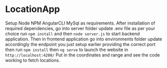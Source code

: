 # LocationApp

Setup Node NPM AngularCLI MySql as requirements. After installation of required dependencies, go into server folder update .env file as per your choice run `npm install` and then `node server.js` to start backend application. Then in frontend application go into environments folder update accordingly the endpoint you just setup earlier providing the correct port then run `npm install` then `ng serve` to launch the website in `http://localhost:4200/` Put in the coordinates and range and see the code working to fetch locations.
